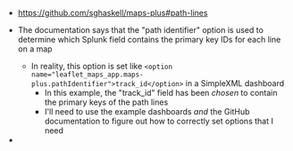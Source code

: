 - https://github.com/sghaskell/maps-plus#path-lines

- The documentation says that the "path identifier" option is used to determine which Splunk field contains the primary key IDs for each line on a map
  - In reality, this option is set like `<option name="leaflet_maps_app.maps-plus.pathIdentifier">track_id</option>` in a SimpleXML dashboard
    - In this example, the "track_id" field has been _chosen_ to contain the primary keys of the path lines
    - I'll need to use the example dashboards _and_ the GitHub documentation to figure out how to correctly set options that I need

- 